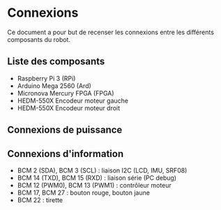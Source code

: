 # Connexions

Ce document a pour but de recenser les connexions entre les différents composants du robot.

## Liste des composants

- Raspberry Pi 3 (RPi)
- Arduino Mega 2560 (Ard)
- Micronova Mercury FPGA (FPGA)
- HEDM-550X Encodeur moteur gauche
- HEDM-550X Encodeur moteur droit

## Connexions de puissance

## Connexions d'information

- BCM 2 (SDA), BCM 3 (SCL) : liaison I2C (LCD, IMU, SRF08)
- BCM 14 (TXD), BCM 15 (RXD) : liaison série (PC debug)
- BCM 12 (PWM0), BCM 13 (PWM1) : contrôleur moteur
- BCM 17, BCM 27 : bouton rouge, bouton jaune
- BCM 22 : tirette
